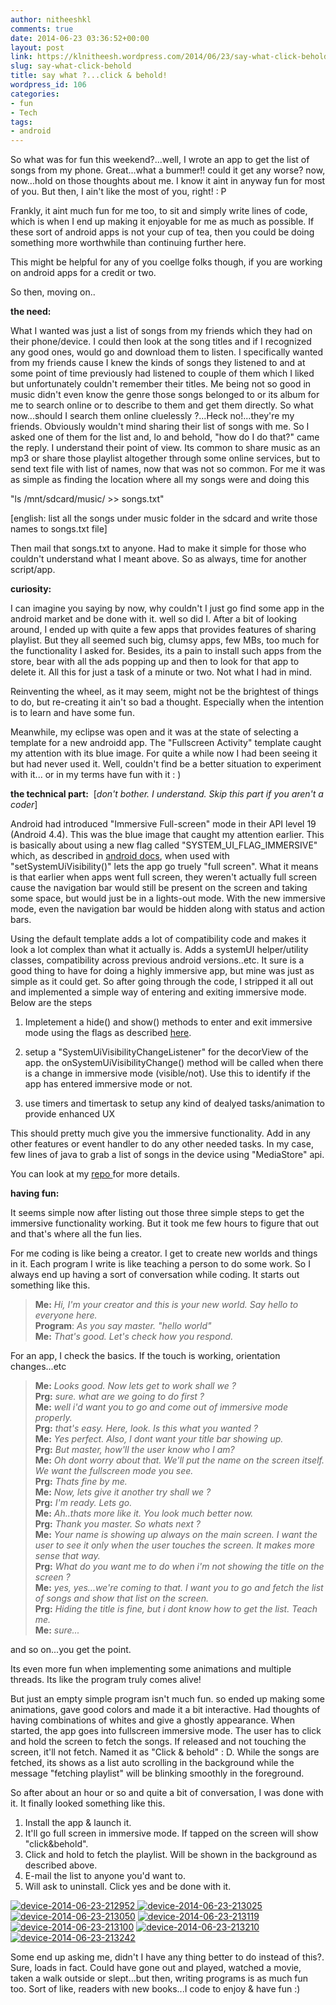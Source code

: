 ```yaml
---
author: nitheeshkl
comments: true
date: 2014-06-23 03:36:52+00:00
layout: post
link: https://klnitheesh.wordpress.com/2014/06/23/say-what-click-behold/
slug: say-what-click-behold
title: say what ?...click & behold!
wordpress_id: 106
categories:
- fun
- Tech
tags:
- android
---
```


So what was for fun this weekend?...well, I wrote an app to get the list of songs from my phone.
Great...what a bummer!! could it get any worse?
now, now...hold on those thoughts about me. I know it aint in anyway fun for most of you. But then, I ain't like the most of you, right! : P

Frankly, it aint much fun for me too, to sit and simply write lines of code, which is when I end up making it enjoyable for me as much as possible. If these sort of android apps is not your cup of tea, then you could be doing something more worthwhile than continuing further here.

This might be helpful for any of you coellge folks though, if you are working on android apps for a credit or two.

So then, moving on..

**the need:**

What I wanted was just a list of songs from my friends which they had on their phone/device. I could then look at the song titles and if I recognized any good ones, would go and download them to listen. I specifically wanted from my friends cause I knew the kinds of songs they listened to and at some point of time previously had listened to couple of them which I liked but unfortunately couldn't remember their titles. Me being not so good in music didn't even know the genre those songs belonged to or its album for me to search online or to describe to them and get them directly. So what now...should I search them online cluelessly ?...Heck no!...they're my friends. Obviously wouldn't mind sharing their list of songs with me. So I asked one of them for the list and, lo and behold, "how do I do that?" came the reply. I understand their point of view. Its common to share music as an mp3 or share those playlist altogether through some online services, but to send text file with list of names, now that was not so common. For me it was as simple as finding the location where all my songs were and doing this

"ls /mnt/sdcard/music/ >> songs.txt"

[english: list all the songs under music folder in the sdcard and write those names to songs.txt file]

Then mail that songs.txt to anyone.
Had to make it simple for those who couldn't understand what I meant above. So as always, time for another script/app.



**curiosity:**

I can imagine you saying by now, why couldn't I just go find some app in the android market and be done with it. well so did I. After a bit of looking around, I ended up with quite a few apps that provides features of sharing playlist. But they all seemed such big, clumsy apps, few MBs, too much for the functionality I asked for. Besides, its a pain to install such apps from the store, bear with all the ads popping up and then to look for that app to delete it. All this for just a task of a minute or two. Not what I had in mind.

Reinventing the wheel, as it may seem, might not be the brightest of things to do, but re-creating it ain't so bad a thought. Especially when the intention is to learn and have some fun.

Meanwhile, my eclipse was open and it was at the state of selecting a template for a new androidd app. The "Fullscreen Activity" template caught my attention with its blue image. For quite a while now I had been seeing it but had never used it. Well, couldn't find be a better situation to experiment with it... or in my terms have fun with it : )



**the technical part:**  [_don't bother. I understand. Skip this part if you aren't a coder_]

Android had introduced "Immersive Full-screen" mode in their API level 19 (Android 4.4). This was the blue image that caught my attention earlier. This is basically about using a new flag called "SYSTEM_UI_FLAG_IMMERSIVE" which, as described in [android docs](https://developer.android.com/training/system-ui/immersive.html), when used with "setSystemUiVisibility()" lets the app go truely "full screen". What it means is that earlier when apps went full screen, they weren't actually full screen cause the navigation bar would still be present on the screen and taking some space, but would just be in a lights-out mode. With the new immersive mode, even the navigation bar would be hidden along with status and action bars.

Using the default template adds a lot of compatibility code and makes it look a lot complex than what it actually is. Adds a systemUI helper/utility classes, compatibility across previous android versions..etc. It sure is a good thing to have for doing a highly immersive app, but mine was just as simple as it could get. So after going through the code, I stripped it all out and implemented a simple way of entering and exiting immersive mode. Below are the steps

1. Impletement a hide() and show() methods to enter and exit immersive mode using the flags as described [here](https://developer.android.com/training/system-ui/immersive.html).

2. setup a "SystemUiVisibilityChangeListener" for the decorView of the app. the onSystemUiVisibilityChange() method will be called when there is a change in immersive mode (visible/not). Use this to identify if the app has entered immersive mode or not.

3. use timers and timertask to setup any kind of dealyed tasks/animation to provide enhanced UX

This should pretty much give you the immersive functionality. Add in any other features or event handler to do any other needed tasks. In my case, few lines of java to grab a list of songs in the device using "MediaStore" api.

You can look at my [repo ](https://github.com/nitheeshkl/GetPlaylist)for more details.



**having fun:**

It seems simple now after listing out those three simple steps to get the immersive functionality working. But it took me few hours to figure that out and that's where all the fun lies.

For me coding is like being a creator. I get to create new worlds and things in it. Each program I write is like teaching a person to do some work. So I always end up having a sort of conversation while coding. It starts out something like this.


> **Me:** _Hi, I'm your creator and this is your new world. Say hello to everyone here._<br/>
> **Program**: _As you say master. "hello world"_<br/>
> **Me:** _That's good. Let's check how you respond._<br/>


For an app, I check the basics. If the touch is working, orientation changes...etc


> **Me:** _Looks good. Now lets get to work shall we ?_<br/>
> **Prg:** _sure. what are we going to do first ?_<br/>
> **Me:** _well i'd want you to go and come out of immersive mode properly._<br/>
> **Prg:** _that's easy. Here, look. Is this what you wanted ?_<br/>
> **Me:** _Yes perfect. Also, I dont want your title bar showing up._<br/>
> **Prg:** _But master, how'll the user know who I am?_<br/>
> **Me:** _Oh dont worry about that. We'll put the name on the screen itself. We want the fullscreen mode you see._<br/>
> **Prg:** _Thats fine by me._<br/>
> **Me:** _Now, lets give it another try shall we ?_<br/>
> **Prg:** _I'm ready. Lets go._<br/>
> **Me:** _Ah..thats more like it. You look much better now._<br/>
> **Prg:** _Thank you master. So whats next ?_<br/>
> **Me:** _Your name is showing up always on the main screen. I want the user to see it only when the user touches the screen. It makes more sense that way._<br/>
> **Prg:** _What do you want me to do when i'm not showing the title on the screen ?_<br/>
> **Me:** _yes, yes...we're coming to that. I want you to go and fetch the list of songs and show that list on the screen._<br/>
> **Prg:** _Hiding the title is fine, but i dont know how to get the list. Teach me._<br/>
> **Me:** _sure..._<br/>


and so on...you get the point.

Its even more fun when implementing some animations and multiple threads. Its like the program truly comes alive!

But just an empty simple program isn't much fun. so ended up making some animations, gave good colors and made it a bit interactive. Had thoughts of having combinations of whites and give a ghostly appearance. When started, the app goes into fullscreen immersive mode. The user has to click and hold the screen to fetch the songs. If released and not touching the screen, it'll not fetch. Named it as "Click & behold" : D. While the songs are fetched, its shows as a list auto scrolling in the background while the message "fetching playlist" will be blinking smoothly in the foreground.

So after about an hour or so and quite a bit of conversation, I was done with it. It finally looked something like this.

1. Install the app & launch it.
2. It'll go full screen in immersive mode. If tapped on the screen will show "click&behold".
3. Click and hold to fetch the playlist. Will be shown in the background as described above.
4. E-mail the list to anyone you'd want to.
5. Will ask to uninstall. Click yes and be done with it.

[![device-2014-06-23-212952](https://klnitheesh.files.wordpress.com/2014/06/device-2014-06-23-212952.png?w=84) ](https://klnitheesh.files.wordpress.com/2014/06/device-2014-06-23-212952.png)[![device-2014-06-23-213025](https://klnitheesh.files.wordpress.com/2014/06/device-2014-06-23-213025.png?w=84)](https://klnitheesh.files.wordpress.com/2014/06/device-2014-06-23-212952.png) [![device-2014-06-23-213050](https://klnitheesh.files.wordpress.com/2014/06/device-2014-06-23-213050.png?w=84)](https://klnitheesh.files.wordpress.com/2014/06/device-2014-06-23-213050.png) [![device-2014-06-23-213119](https://klnitheesh.files.wordpress.com/2014/06/device-2014-06-23-213119.png?w=84)](https://klnitheesh.files.wordpress.com/2014/06/device-2014-06-23-213119.png) [![device-2014-06-23-213100](http://klnitheesh.files.wordpress.com/2014/06/device-2014-06-23-213100.png?w=84)](https://klnitheesh.files.wordpress.com/2014/06/device-2014-06-23-213100.png) [![device-2014-06-23-213210](http://klnitheesh.files.wordpress.com/2014/06/device-2014-06-23-213210.png?w=84)](https://klnitheesh.files.wordpress.com/2014/06/device-2014-06-23-213210.png) [![device-2014-06-23-213242](http://klnitheesh.files.wordpress.com/2014/06/device-2014-06-23-213242.png?w=84)](https://klnitheesh.files.wordpress.com/2014/06/device-2014-06-23-213242.png)












Some end up asking me, didn't I have any thing better to do instead of this?. Sure, loads in fact. Could have gone out and played, watched a movie, taken a walk outside or slept...but then, writing programs is as much fun too. Sort of like, readers with new books...I code to enjoy & have fun :)







